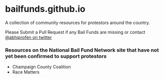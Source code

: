# bailfunds.github.io

A collection of community resources for protestors around the country.

Please Submit a Pull Request if any Bail Funds are missing or contact [@abhiprofen on twitter](https://twitter.com/abhiprofen)

### Resources on the National Bail Fund Network site that have not yet been confirmed to support protestors
* Champaign County Coalition
* Race Matters
